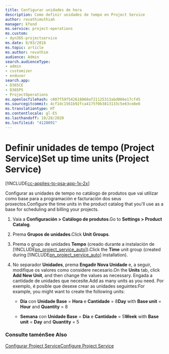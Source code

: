 ```yaml
---
title: Configurar unidades de hora
description: Como definir unidades de tempo en Project Service
author: revathimuthiah
manager: kfend
ms.service: project-operations
ms.custom:
- dyn365-projectservice
ms.date: 8/03/2018
ms.topic: article
ms.author: revathim
audience: Admin
search.audienceType:
- admin
- customizer
- enduser
search.app:
- D365CE
- D365PS
- ProjectOperations
ms.openlocfilehash: c007f59f542618860af21125313abd066e17cf45
ms.sourcegitcommit: 4cf1dc1561b92fca4175f0b3813133c5e63ce8e6
ms.translationtype: HT
ms.contentlocale: gl-ES
ms.lasthandoff: 10/28/2020
ms.locfileid: "4120091"
---
```

# <a name="set-up-time-units-project-service"></a><span data-ttu-id="370c2-103">Definir unidades de tempo (Project Service)</span><span class="sxs-lookup"><span data-stu-id="370c2-103">Set up time units (Project Service)</span></span>

[!INCLUDE[cc-applies-to-psa-app-1x-2x](../includes/cc-applies-to-psa-app-1x-2x.md)]

<span data-ttu-id="370c2-104">Configurar as unidades de tempo no catálogo de produtos que vai utilizar como base para a programación e facturación dos seus proxectos.</span><span class="sxs-lookup"><span data-stu-id="370c2-104">Configure the time units in the product catalog that you’ll use as a base for scheduling and billing your projects.</span></span>  
  
1. <span data-ttu-id="370c2-105">Vaia a **Configuración > Catálogo de produtos**.</span><span class="sxs-lookup"><span data-stu-id="370c2-105">Go to **Settings > Product Catalog**.</span></span>  
  
2. <span data-ttu-id="370c2-106">Prema **Grupos de unidades**.</span><span class="sxs-lookup"><span data-stu-id="370c2-106">Click **Unit Groups**.</span></span>  
  
3. <span data-ttu-id="370c2-107">Prema o grupo de unidades **Tempo** (creado durante a instalación de [!INCLUDE[pn_project_service_auto](../includes/pn-project-service-auto.md)]).</span><span class="sxs-lookup"><span data-stu-id="370c2-107">Click the **Time** unit group (created during [!INCLUDE[pn_project_service_auto](../includes/pn-project-service-auto.md)] installation).</span></span>  
  
4. <span data-ttu-id="370c2-108">No separador **Unidades**, prema **Engadir Nova Unidade** e, a seguir, modifique os valores como considere necesario.</span><span class="sxs-lookup"><span data-stu-id="370c2-108">On the **Units** tab, click **Add New Unit**, and then change the values as necessary.</span></span> <span data-ttu-id="370c2-109">Engada a cantidade de unidades que necesite.</span><span class="sxs-lookup"><span data-stu-id="370c2-109">Add as many units as you need.</span></span> <span data-ttu-id="370c2-110">Por exemplo, é posible que desexe crear as unidades seguintes:</span><span class="sxs-lookup"><span data-stu-id="370c2-110">For example, you might want to create the following units:</span></span>  
  
   - <span data-ttu-id="370c2-111">**Día** con **Unidade Base** = **Hora** e **Cantidade** = 8</span><span class="sxs-lookup"><span data-stu-id="370c2-111">**Day** with **Base unit** = **Hour** and **Quantity** = 8</span></span>  
  
   - <span data-ttu-id="370c2-112">**Semana** con **Unidade Base** = **Día** e **Cantidade** = 5</span><span class="sxs-lookup"><span data-stu-id="370c2-112">**Week** with **Base unit** = **Day** and **Quantity** = 5</span></span>  
  
### <a name="see-also"></a><span data-ttu-id="370c2-113">Consulte tamén</span><span class="sxs-lookup"><span data-stu-id="370c2-113">See Also</span></span>  
 [<span data-ttu-id="370c2-114">Configurar Project Service</span><span class="sxs-lookup"><span data-stu-id="370c2-114">Configure Project Service</span></span>](../psa/configure.md)
